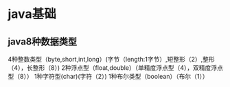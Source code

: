 # java基础

## java8种数据类型

4种整数类型（byte,short,int,long）(字节（length:1字节）,短整形（2）,整形（4），长整形（8）)
2种浮点型（float,double）（单精度浮点型（4），双精度浮点型（8））
1种字符型(char)(字符（2）)
1种布尔类型（boolean）（布尔（1））